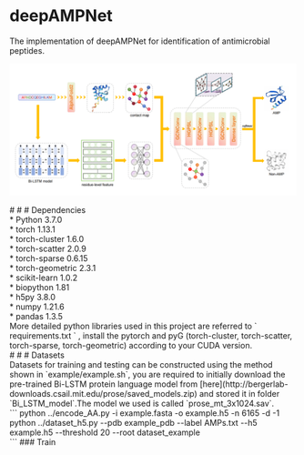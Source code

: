 # deepAMPNet
The implementation of deepAMPNet for identification of antimicrobial peptides.
<p align="center">
	<img src="deepAMPNet.png"> 
</p>
# # # Dependencies<br>
 * Python 3.7.0<br>
* torch 1.13.1<br>
* torch-cluster 1.6.0<br>
* torch-scatter 2.0.9<br>
* torch-sparse 0.6.15<br>
* torch-geometric 2.3.1<br>
* scikit-learn 1.0.2<br>
* biopython 1.81<br>
* h5py 3.8.0<br>
* numpy 1.21.6<br>
* pandas 1.3.5<br>
More detailed python libraries used in this project are referred to ` requirements.txt ` , install the pytorch and pyG (torch-cluster, torch-scatter, torch-sparse, torch-geometric) according to your CUDA version.<br>
# # # Datasets<br>
Datasets for training and testing can be constructed using the method shown in 	`example/example.sh`, you are required to initially download the pre-trained Bi-LSTM protein language model from [here](http://bergerlab-downloads.csail.mit.edu/prose/saved_models.zip) and stored it in folder `Bi_LSTM_model`.The model we used is called `prose_mt_3x1024.sav`.<br>
```
python ../encode_AA.py -i example.fasta -o example.h5 -n 6165 -d -1<br>
python ../dataset_h5.py --pdb example_pdb --label AMPs.txt --h5 example.h5 --threshold 20 --root dataset_example<br>
```
### Train<br>

